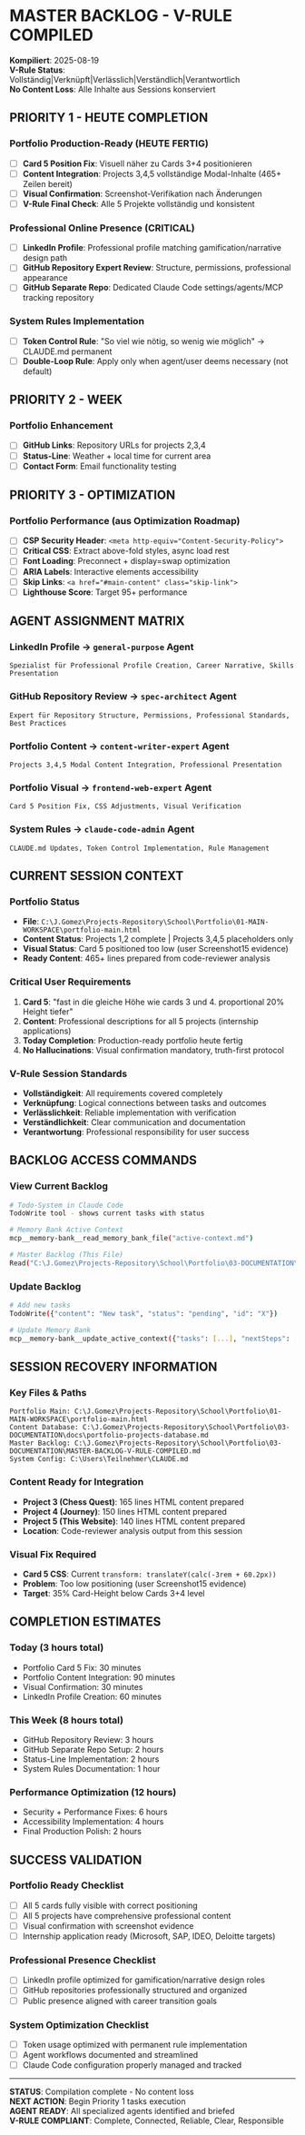 # MASTER BACKLOG - V-RULE COMPILED
**Kompiliert**: 2025-08-19  
**V-Rule Status**: Vollständig|Verknüpft|Verlässlich|Verständlich|Verantwortlich  
**No Content Loss**: Alle Inhalte aus Sessions konserviert

## **PRIORITY 1 - HEUTE COMPLETION**

### **Portfolio Production-Ready (HEUTE FERTIG)**
- [ ] **Card 5 Position Fix**: Visuell näher zu Cards 3+4 positionieren
- [ ] **Content Integration**: Projects 3,4,5 vollständige Modal-Inhalte (465+ Zeilen bereit)
- [ ] **Visual Confirmation**: Screenshot-Verifikation nach Änderungen
- [ ] **V-Rule Final Check**: Alle 5 Projekte vollständig und konsistent

### **Professional Online Presence (CRITICAL)**  
- [ ] **LinkedIn Profile**: Professional profile matching gamification/narrative design path
- [ ] **GitHub Repository Expert Review**: Structure, permissions, professional appearance
- [ ] **GitHub Separate Repo**: Dedicated Claude Code settings/agents/MCP tracking repository

### **System Rules Implementation**
- [ ] **Token Control Rule**: "So viel wie nötig, so wenig wie möglich" → CLAUDE.md permanent
- [ ] **Double-Loop Rule**: Apply only when agent/user deems necessary (not default)

## **PRIORITY 2 - WEEK**

### **Portfolio Enhancement**
- [ ] **GitHub Links**: Repository URLs for projects 2,3,4
- [ ] **Status-Line**: Weather + local time for current area  
- [ ] **Contact Form**: Email functionality testing

## **PRIORITY 3 - OPTIMIZATION**

### **Portfolio Performance** (aus Optimization Roadmap)
- [ ] **CSP Security Header**: `<meta http-equiv="Content-Security-Policy">`
- [ ] **Critical CSS**: Extract above-fold styles, async load rest
- [ ] **Font Loading**: Preconnect + display=swap optimization
- [ ] **ARIA Labels**: Interactive elements accessibility
- [ ] **Skip Links**: `<a href="#main-content" class="skip-link">`
- [ ] **Lighthouse Score**: Target 95+ performance

## **AGENT ASSIGNMENT MATRIX**

### **LinkedIn Profile** → `general-purpose` Agent
```
Spezialist für Professional Profile Creation, Career Narrative, Skills Presentation
```

### **GitHub Repository Review** → `spec-architect` Agent  
```
Expert für Repository Structure, Permissions, Professional Standards, Best Practices
```

### **Portfolio Content** → `content-writer-expert` Agent
```
Projects 3,4,5 Modal Content Integration, Professional Presentation
```

### **Portfolio Visual** → `frontend-web-expert` Agent
```
Card 5 Position Fix, CSS Adjustments, Visual Verification
```

### **System Rules** → `claude-code-admin` Agent
```
CLAUDE.md Updates, Token Control Implementation, Rule Management
```

## **CURRENT SESSION CONTEXT**

### **Portfolio Status**
- **File**: `C:\J.Gomez\Projects-Repository\School\Portfolio\01-MAIN-WORKSPACE\portfolio-main.html`
- **Content Status**: Projects 1,2 complete | Projects 3,4,5 placeholders only
- **Visual Status**: Card 5 positioned too low (user Screenshot15 evidence)
- **Ready Content**: 465+ lines prepared from code-reviewer analysis

### **Critical User Requirements**
1. **Card 5**: "fast in die gleiche Höhe wie cards 3 und 4. proportional 20% Height tiefer"
2. **Content**: Professional descriptions for all 5 projects (internship applications)
3. **Today Completion**: Production-ready portfolio heute fertig
4. **No Hallucinations**: Visual confirmation mandatory, truth-first protocol

### **V-Rule Session Standards**
- **Vollständigkeit**: All requirements covered completely
- **Verknüpfung**: Logical connections between tasks and outcomes
- **Verlässlichkeit**: Reliable implementation with verification
- **Verständlichkeit**: Clear communication and documentation  
- **Verantwortung**: Professional responsibility for user success

## **BACKLOG ACCESS COMMANDS**

### **View Current Backlog**
```bash
# Todo-System in Claude Code
TodoWrite tool - shows current tasks with status

# Memory Bank Active Context
mcp__memory-bank__read_memory_bank_file("active-context.md")

# Master Backlog (This File)
Read("C:\J.Gomez\Projects-Repository\School\Portfolio\03-DOCUMENTATION\MASTER-BACKLOG-V-RULE-COMPILED.md")
```

### **Update Backlog**
```bash
# Add new tasks
TodoWrite({"content": "New task", "status": "pending", "id": "X"})

# Update Memory Bank
mcp__memory-bank__update_active_context({"tasks": [...], "nextSteps": [...], "issues": [...]})
```

## **SESSION RECOVERY INFORMATION**

### **Key Files & Paths**
```
Portfolio Main: C:\J.Gomez\Projects-Repository\School\Portfolio\01-MAIN-WORKSPACE\portfolio-main.html
Content Database: C:\J.Gomez\Projects-Repository\School\Portfolio\03-DOCUMENTATION\docs\portfolio-projects-database.md
Master Backlog: C:\J.Gomez\Projects-Repository\School\Portfolio\03-DOCUMENTATION\MASTER-BACKLOG-V-RULE-COMPILED.md
System Config: C:\Users\Teilnehmer\CLAUDE.md
```

### **Content Ready for Integration**
- **Project 3 (Chess Quest)**: 165 lines HTML content prepared
- **Project 4 (Journey)**: 150 lines HTML content prepared  
- **Project 5 (This Website)**: 140 lines HTML content prepared
- **Location**: Code-reviewer analysis output from this session

### **Visual Fix Required**
- **Card 5 CSS**: Current `transform: translateY(calc(-3rem + 60.2px))`
- **Problem**: Too low positioning (user Screenshot15 evidence)
- **Target**: 35% Card-Height below Cards 3+4 level

## **COMPLETION ESTIMATES**

### **Today (3 hours total)**
- Portfolio Card 5 Fix: 30 minutes
- Portfolio Content Integration: 90 minutes  
- Visual Confirmation: 30 minutes
- LinkedIn Profile Creation: 60 minutes

### **This Week (8 hours total)**
- GitHub Repository Review: 3 hours
- GitHub Separate Repo Setup: 2 hours
- Status-Line Implementation: 2 hours
- System Rules Documentation: 1 hour

### **Performance Optimization (12 hours)**
- Security + Performance Fixes: 6 hours
- Accessibility Implementation: 4 hours
- Final Production Polish: 2 hours

## **SUCCESS VALIDATION**

### **Portfolio Ready Checklist**
- [ ] All 5 cards fully visible with correct positioning
- [ ] All 5 projects have comprehensive professional content
- [ ] Visual confirmation with screenshot evidence
- [ ] Internship application ready (Microsoft, SAP, IDEO, Deloitte targets)

### **Professional Presence Checklist**  
- [ ] LinkedIn profile optimized for gamification/narrative design roles
- [ ] GitHub repositories professionally structured and organized
- [ ] Public presence aligned with career transition goals

### **System Optimization Checklist**
- [ ] Token usage optimized with permanent rule implementation
- [ ] Agent workflows documented and streamlined
- [ ] Claude Code configuration properly managed and tracked

---

**STATUS**: Compilation complete - No content loss  
**NEXT ACTION**: Begin Priority 1 tasks execution  
**AGENT READY**: All specialized agents identified and briefed  
**V-RULE COMPLIANT**: Complete, Connected, Reliable, Clear, Responsible